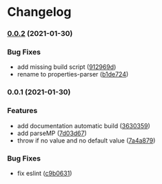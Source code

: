 # Changelog

### [0.0.2](https://www.github.com/cheminfo/parse-physical/compare/v0.0.1...v0.0.2) (2021-01-30)


### Bug Fixes

* add missing build script ([912969d](https://www.github.com/cheminfo/parse-physical/commit/912969d803d3c495d1e6ea009617d0b5890bd166))
* rename to properties-parser ([b1de724](https://www.github.com/cheminfo/parse-physical/commit/b1de724591874b148f458ad277366fb66c841f00))

### 0.0.1 (2021-01-30)

### Features

- add documentation automatic build ([3630359](https://www.github.com/cheminfo/properties-parser/commit/363035978c40fbb7bdb62e786c0076ad2fbd304e))
- add parseMP ([7d03d67](https://www.github.com/cheminfo/properties-parser/commit/7d03d67363a82edfed73fdfce29f68da97d33a1b))
- throw if no value and no default value ([7a4a879](https://www.github.com/cheminfo/properties-parser/commit/7a4a87948b0affd3ea382f43b2c180aeeec847cb))

### Bug Fixes

- fix eslint ([c9b0631](https://www.github.com/cheminfo/properties-parser/commit/c9b0631a6276b6b9e953f62b2b79d481664c3867))
